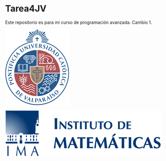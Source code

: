 # Tarea4JV
Este repositorio es para mi curso de programación avanzada. 
Cambio 1.

![My Image](imagen3.png)

![My Image](imagen4.png)
